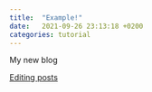 ```yaml
---
title:  "Example!"
date:   2021-09-26 23:13:18 +0200
categories: tutorial
---
```


My new blog

[Editing posts](https://jekyllrb.com/docs/posts/)
